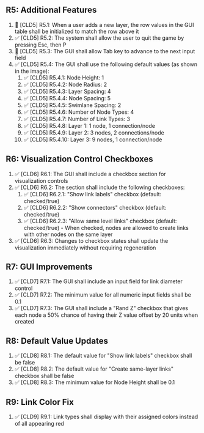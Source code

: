 ## R5: Additional Features

1. 🔲 [CLD5] R5.1: When a user adds a new layer, the row values in the GUI table shall be initialized to match the row above it
2. ✅ [CLD5] R5.2: The system shall allow the user to quit the game by pressing Esc, then P
3. 🔲 [CLD5] R5.3: The GUI shall allow Tab key to advance to the next input field
4. ✅ [CLD5] R5.4: The GUI shall use the following default values (as shown in the image):
   1. ✅ [CLD5] R5.4.1: Node Height: 1
   2. ✅ [CLD5] R5.4.2: Node Radius: 2
   3. ✅ [CLD5] R5.4.3: Layer Spacing: 4
   4. ✅ [CLD5] R5.4.4: Node Spacing: 5
   5. ✅ [CLD5] R5.4.5: Swimlane Spacing: 2
   6. ✅ [CLD5] R5.4.6: Number of Node Types: 4
   7. ✅ [CLD5] R5.4.7: Number of Link Types: 3
   8. ✅ [CLD5] R5.4.8: Layer 1: 1 node, 1 connection/node
   9. ✅ [CLD5] R5.4.9: Layer 2: 3 nodes, 2 connections/node
   10. ✅ [CLD5] R5.4.10: Layer 3: 9 nodes, 1 connection/node

## R6: Visualization Control Checkboxes

1. ✅ [CLD6] R6.1: The GUI shall include a checkbox section for visualization controls
2. ✅ [CLD6] R6.2: The section shall include the following checkboxes:
   1. ✅ [CLD6] R6.2.1: "Show link labels" checkbox (default: checked/true)
   2. ✅ [CLD6] R6.2.2: "Show connectors" checkbox (default: checked/true)
   3. ✅ [CLD6] R6.2.3: "Allow same level links" checkbox (default: checked/true) - When checked, nodes are allowed to create links with other nodes on the same layer
3. ✅ [CLD6] R6.3: Changes to checkbox states shall update the visualization immediately without requiring regeneration

## R7: GUI Improvements

1. ✅ [CLD7] R7.1: The GUI shall include an input field for link diameter control
2. ✅ [CLD7] R7.2: The minimum value for all numeric input fields shall be 0.1
3. ✅ [CLD7] R7.3: The GUI shall include a "Rand Z" checkbox that gives each node a 50% chance of having their Z value offset by 20 units when created

## R8: Default Value Updates

1. ✅ [CLD8] R8.1: The default value for "Show link labels" checkbox shall be false
2. ✅ [CLD8] R8.2: The default value for "Create same-layer links" checkbox shall be false
3. ✅ [CLD8] R8.3: The minimum value for Node Height shall be 0.1

## R9: Link Color Fix

1. ✅ [CLD9] R9.1: Link types shall display with their assigned colors instead of all appearing red
